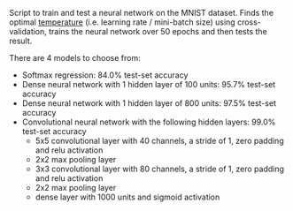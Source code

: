 Script to train and test a neural network on the MNIST dataset. Finds the optimal [temperature](https://blog.janestreet.com/does-batch-size-matter/) (i.e. learning rate / mini-batch size) using cross-validation, trains the neural network over 50 epochs and then tests the result.

There are 4 models to choose from:

- Softmax regression: 84.0% test-set accuracy
- Dense neural network with 1 hidden layer of 100 units: 95.7% test-set accuracy
- Dense neural network with 1 hidden layer of 800 units: 97.5% test-set accuracy
- Convolutional neural network with the following hidden layers: 99.0% test-set accuracy
  - 5x5 convolutional layer with 40 channels, a stride of 1, zero padding and relu activation
  - 2x2 max pooling layer
  - 3x3 convolutional layer with 80 channels, a stride of 1, zero padding and relu activation
  - 2x2 max pooling layer
  - dense layer with 1000 units and sigmoid activation